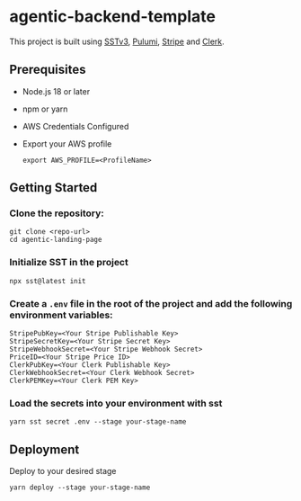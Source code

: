 # agentic-backend-template

This project is built using [SSTv3](https://sst.dev/), [Pulumi](https://www.pulumi.com/), [Stripe](https://stripe.com/) and [Clerk](https://clerk.com/).

## Prerequisites

- Node.js 18 or later
- npm or yarn
- AWS Credentials Configured
- Export your AWS profile 

    ```
    export AWS_PROFILE=<ProfileName>
    ```

## Getting Started

### Clone the repository:
   ```
   git clone <repo-url>
   cd agentic-landing-page
   ```

### Initialize SST in the project
   ```
   npx sst@latest init
   ```

### Create a `.env` file in the root of the project and add the following environment variables:

```
StripePubKey=<Your Stripe Publishable Key>
StripeSecretKey=<Your Stripe Secret Key>
StripeWebhookSecret=<Your Stripe Webhook Secret>
PriceID=<Your Stripe Price ID>
ClerkPubKey=<Your Clerk Publishable Key>
ClerkWebhookSecret=<Your Clerk Webhook Secret>
ClerkPEMKey=<Your Clerk PEM Key>
```


### Load the secrets into your environment with sst

```
yarn sst secret .env --stage your-stage-name
```



## Deployment

Deploy to your desired stage

```
yarn deploy --stage your-stage-name
```